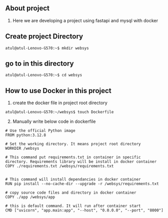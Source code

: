 ## About project
1. Here we are developing a project using fastapi and mysql with docker

## Create project Directory
```
atul@atul-Lenovo-G570:~$ mkdir websys
```

## go to in this directory
```
atul@atul-Lenovo-G570:~$ cd websys
```


## How to use Docker in this project
1. create the docker file in project root directory 
```
atul@atul-Lenovo-G570:~/websys$ touch Dockerfile
```

2. Manually write below code in dockerfile
```
# Use the official Python image
FROM python:3.12.8

# Set the working directory. It means project root directory
WORKDIR /websys

# This command put requirements.txt in container in specific directory. Requirements library will be install in docker container
COPY ./requirements.txt /websys/requirements.txt


# This command will install dependancies in docker container
RUN pip install --no-cache-dir --upgrade -r /websys/requirements.txt

# copy source code files and directory in docker container
COPY ./app /websys/app

# this is default command. It will run after container start
CMD ["uvicorn", "app.main:app", "--host", "0.0.0.0", "--port", "8000"]

```
